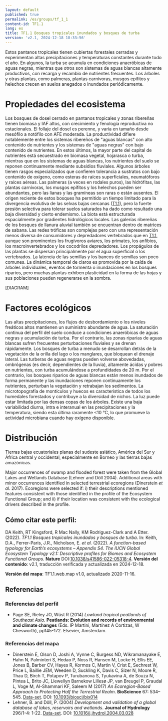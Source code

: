 ```yaml
---
layout: default
published: true
permalink: /es/groups/tf_1_1
content-id: TF1.1
lang: es
title: TF1.1 Bosques tropicales inundados y bosques de turba
version: 'v2.1, 2024-12-18 18:33:56'
---
```


Estos pantanos tropicales tienen cubiertas forestales cerradas y experimentan altas precipitaciones y temperaturas constantes durante todo el año. En algunos, la turba se acumula en condiciones anaeróbicas de aguas negras, mientras que otros son sistemas de aguas blancas altamente productivos, con recarga y recambio de nutrientes frecuentes. Los árboles y otras plantas, como palmeras, plantas carnívoras, musgos epífitos y helechos crecen en suelos anegados o inundados periódicamente.

# Propiedades del ecosistema
 
Los bosques de dosel cerrado en pantanos tropicales y zonas ribereñas tienen biomasa y IAF altos, con crecimiento y fenología reproductiva no estacionales. El follaje del dosel es perenne, y varía en tamaño desde mesófilo a notófilo con AFE moderada. La productividad difiere notablemente entre los sistemas ribereños de "aguas blancas" con alto contenido de nutrientes y los sistemas de "aguas negras" con bajo contenido de nutrientes. En estos últimos, la mayor parte del capital de nutrientes está secuestrado en biomasa vegetal, hojarasca o turba, mientras que en los sistemas de aguas blancas, los nutrientes del suelo se reponen continuamente mediante subsidios fluviales. Algunos árboles tienen rasgos especializados que confieren tolerancia a sustratos con bajo contenido de oxígeno, como esteras de raíces superficiales, neumatóforos y raíces aéreas. Las palmeras (a veces en rodales puros), las hidrófitas, las plantas carnívoras, los musgos epífitos y los helechos pueden ser abundantes, pero las lianas y las gramíneas son raras o están ausentes. El origen reciente de estos bosques ha permitido un tiempo limitado para la divergencia evolutiva de las selvas bajas cercanas ([T1.1](/explore/groups/T1.1)), pero la fuerte presión selectiva para tolerar suelos saturados ha dado como resultado una baja diversidad y cierto endemismo. La biota está estructurada espacialmente por gradientes hidrológicos locales. Las galerías ribereñas de los bosques de llanura aluvial también se encuentran dentro de matrices de sabana. Las redes tróficas son complejas pero con una representación menos diversa de consumidores y depredadores vertebrados que en [T1.1](/explore/groups/T1.1), aunque son prominentes los frugívoros aviares, los primates, los anfibios, los macroinvertebrados y los cocodrilos depredadores. Los propágulos de las plantas se dispersan principalmente por el agua superficial o los vertebrados. La latencia de las semillas y los bancos de semillas son poco comunes. La dinámica temporal de claros es promovida por la caída de árboles individuales, eventos de tormenta o inundaciones en los bosques riparios, pero muchas plantas exhiben plasticidad en la forma de las hojas y sus poblaciones pueden regenerarse en la sombra.

[DIAGRAM]

# Factores ecológicos
 
Las altas precipitaciones, los flujos de desbordamiento o los niveles freáticos altos mantienen un suministro abundante de agua. La saturación continua del perfil del suelo conduce a condiciones anaeróbicas de aguas negras y acumulación de turba. Por el contrario, las zonas riparias de aguas blancas sufren frecuentes perturbaciones fluviales y se drenan rápidamente. Los bosques de turba a menudo se desarrollan detrás de la vegetación de la orilla del lago o los manglares, que bloquean el drenaje lateral. Las turberas de aguas negras pueden volverse abovedadas, ombrógenas (es decir, dependientes de la lluvia), altamente ácidas y pobres en nutrientes, con turba acumulándose a profundidades de 20 m. Por el contrario, los bosques riparios de aguas blancas están menos inundados de forma permanente y las inundaciones reponen continuamente los nutrientes, perturban la vegetación y retrabajan los sedimentos. La microtopografía de montículos y huecos es característica de todos los humedales forestados y contribuye a la diversidad de nichos. La luz puede estar limitada por las densas copas de los árboles. Existe una baja variabilidad diurna, intra e interanual en las precipitaciones y la temperatura, siendo esta última raramente <10 °C, lo que promueve la actividad microbiana cuando hay oxígeno disponible.
 
# Distribución
 
Tierras bajas ecuatoriales planas del sudeste asiático, América del Sur y África central y occidental, especialmente en Borneo y las tierras bajas amazónicas.

Major occurrences of swamp and flooded forest were taken from the Global Lakes and Wetlands Database (Lehner and Döll 2004). Additional areas with minor occurrences identified in selected terrestrial ecoregions (Dinerstein _et al._ 2017). Ecoregions were selected if: i) their descriptions mentioned features consistent with those identified in the profile of the Ecosystem Functional Group; and ii) if their location was consistent with the ecological drivers described in the profile. 

## Cómo citar este perfil:

DA Keith, RT Kingsford, R Mac Nally, KM Rodriguez-Clark and A Etter. (2022). *TF1.1 Bosques tropicales inundados y bosques de turba*. In: Keith, D.A., Ferrer-Paris, J.R., Nicholson, E. *et al.* (2022). *A function-based typology for Earth’s ecosystems – Appendix S4. The IUCN Global Ecosystem Typology v2.1: Descriptive profiles for Biomes and Ecosystem Functional Groups*. **Nature** DOI:[10.1038/s41586-022-05318-4](https://doi.org/10.1038/s41586-022-05318-4).
**Versión del contenido**: v2.1, traducción verificada y actualizada en 2024-12-18.

**Versión del mapa**: TF1.1.web.map v1.0, actualizado 2020-11-16.

## Referencias

### Referencias del perfil
* Page SE, Rieley JO, Wüst R (2014) *Lowland tropical peatlands of Southeast Asia*. **Peatlands: Evolution and records of environmental and climate changes** (Eds. IP Martini, Martínez A Cortizas, W Chesworth), pp145-172. Elsevier, Amsterdam.

### Referencias del mapa
* Dinerstein E, Olson D, Joshi A, Vynne C, Burgess ND, Wikramanayake E, Hahn N, Palminteri S, Hedao P, Noss R, Hansen M, Locke H, Ellis EE, Jones B, Barber CV, Hayes R, Kormos C, Martin V, Crist E, Sechrest W, Price L, Baillie JEM, Weeden D, Suckling K, Davis C, Sizer N, Moore R, Thau D, Birch T, Potapov P, Turubanova S, Tyukavina A, de Souza N, Pintea L, Brito JC, Llewellyn Barnekow Lillesø JP, van Breugel P, Graudal L, Voge M, Al-Shammari KF, Saleem M  (2017) *An Ecoregion-Based Approach to Protecting Half the Terrestrial Realm*. **BioScience** 67: 534–545. [Data-set](https://ecoregions2017.appspot.com/). DOI: [10.1093/biosci/bix014](http://doi.org/10.1093/biosci/bix014)
* Lehner, B. and Döll, P.  (2004) *Development and validation of a global database of lakes, reservoirs and wetlands*. **Journal of Hydrology** 296/1-4: 1-22. [Data-set](https://www.worldwildlife.org/pages/global-lakes-and-wetlands-database). DOI: [10.1016/j.jhydrol.2004.03.028](http://doi.org/10.1016/j.jhydrol.2004.03.028)
